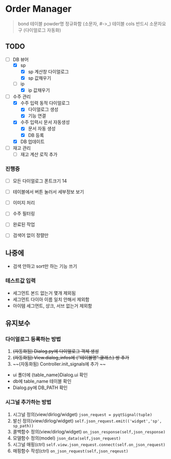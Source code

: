 

# Order Manager

> bond 테이블 powder명 정규화함 (소문자, #->_)
> 테이블 cols 반드시 소문자요구 (다이얼로그 자동화)

## TODO
- [ ] DB 뷰어
  - [x] sp
    - [x] sp 계산창 다이얼로그
    - [x] sp 값채우기
  - [ ] ip
    - [x] ip 값채우기
- [ ] 수주 관리
  - [x] 수주 입력 동적 다이얼로그
    - [x] 다이얼로그 생성
    - [x] 기능 연결
  - [X] 수주 입력시 문서 자동생성
    - [x] 문서 자동 생성
    - [X] DB 등록
  - [x] DB 업데이트
- [ ] 재고 관리
  - [ ] 재고 계산 로직 추가

### 진행중 


- [ ] 모든 다이얼로그 폰트크기 14
- [ ] 테이블에서 버튼 눌러서 세부정보 보기
- [ ] 이미지 처리
- [ ] 수주 필터링
- [ ] 완료된 작업
- [ ] 검색어 없이 정렬만 



## 나중에
- 검색 안하고 sort만 하는 기능 쓰기 

### 테스트값 입력
- 세그먼트 본드 없는거 몇개 제외됨
- 세그먼트 다이아 이름 일치 안해서 제외함
- 아이템 세그먼트, 샹크, 서브 없는거 제외함


## 유지보수

### 다이얼로그 등록하는 방법
1. ~~(자동화됨) Dialog.py에 다이얼로그 객체 생성~~
2. ~~(자동화됨) View.dialog_infos에 {"테이블명":클래스} 쌍 추가~~
3. ~~(자동화됨) Controller.init_signals에 추가 ~~

- ui 폴더에 {table_name}Dialog.ui 확인
- db에 table_name 테이블 확인
- Dialog.py에 DB_PATH 확인

### 시그널 추가하는 방법
1. 시그널 정의(view/dirlog/widget)
 `json_request = pyqtSignal(tuple)`
2. 발신 정의(view/dirlog/widget)
 `self.json_request.emit(('widget','sp', sp_path))`
3. 콜백함수 정의(view/dirlog/widget)
 `on_json_response(self,json_response)`
4. 모델함수 정의(model)
 `json_data(self,json_request)`
5. 시그널 매핑(ctrl) 
`self.view.json_request.connect(self.on_json_request)`
6. 매핑함수 작성(ctrl)
`on_json_request(self,json_reqeust)`